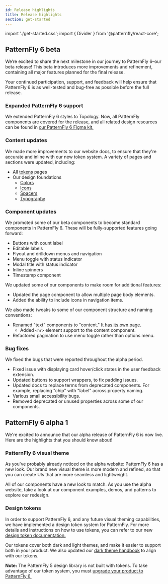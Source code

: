 ```yaml
---
id: Release highlights
title: Release highlights
section: get-started
---
```


import './get-started.css';
import { Divider } from '@patternfly/react-core';

## PatternFly 6 beta
We’re excited to share the next milestone in our journey to PatternFly 6–our beta release! This beta introduces more improvements and refinement, containing all major features planned for the final release. 

Your continued participation, support, and feedback will help ensure that PatternFly 6 is as well-tested and bug-free as possible before the full release. 

### Expanded PatternFly 6 support

We extended PatternFly 6 styles to Topology. Now, all PatternFly components are covered for the release, and all related design resources can be found in [our PatternFly 6 Figma kit.]()

### Content updates 

We made more improvements to our website docs, to ensure that they're accurate and inline with our new token system. A variety of pages and sections were updated, including: 
- All [tokens](/tokens/about-tokens) pages
- Our design foundations 
    - [Colors](/design-foundations/colors) 
    - [Icons](/design-foundations/icons) 
    - [Spacers](/design-foundations/spacers)  
    - [Typography](/design-foundations/typography)  

### Component updates

We promoted some of our beta components to become standard components in PatternFly 6. These will be fully-supported features going forward:
- Buttons with count label 
- Editable labels
- Flyout and drilldown menus and navigation 
- Menu toggle with status indicator
- Modal title with status indicator
- Inline spinners
- Timestamp component 

We updated some of our components to make room for additional features:
- Updated the page component to allow multiple page body elements.
- Added the ability to include icons in navigation items.

We also made tweaks to some of our component structure and naming conventions:
- Renamed "text" components to "content." [It has its own page.](/components/content)
    - Added `<hr>` element support to the content component.
- Refactored pagination to use menu toggle rather than options menu.
### Bug fixes
We fixed the bugs that were reported throughout the alpha period.
- Fixed issue with displaying card hover/click states in the user feedback extension.
- Updated buttons to support wrappers, to fix padding issues.
- Updated docs to replace terms from deprecated components. For example, replacing "chip" with "label" across property naming.
- Various small accessibility bugs.
- Removed deprecated or unused properties across some of our components.

<Divider />

## PatternFly 6 alpha 1

We're excited to announce that our alpha release of PatternFly 6 is now live. Here are the highlights that you should know about!

### PatternFly 6 visual theme

As you've probably already noticed on the alpha website: PatternFly 6 has a new look. Our brand new visual theme is more modern and refined, so that you can create UIs that are more seamless and lightweight.

All of our components have a new look to match. As you use the alpha website, take a look at our component examples, demos, and patterns to explore our redesign.

### Design tokens 

In order to support PatternFly 6, and any future visual theming capabilities, we have implemented a design token system for PatternFly. For more details and instructions on how to use tokens, you can refer to our new [design token documentation.](/tokens/about-tokens)

Our tokens cover both dark and light themes, and make it easier to support both in your product. We also updated our [dark theme handbook](/developer-resources/dark-theme-handbook) to align with our tokens.

**Note:** The PatternFly 5 design library is not built with tokens. To take advantage of our token system, you must [upgrade your product to PatternFly 6.](/get-started/upgrade)
